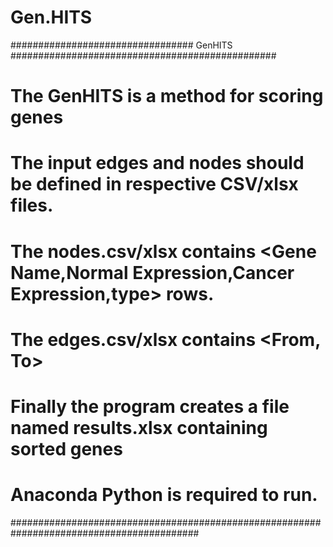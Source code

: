 # Gen.HITS
################################# GenHITS ################################################
# The GenHITS is a method for scoring genes                                              #
# The input edges and nodes should be defined in respective CSV/xlsx files.              #
# The nodes.csv/xlsx contains <Gene Name,Normal Expression,Cancer Expression,type> rows. #
# The edges.csv/xlsx contains <From, To>                                                 #
# Finally the program creates a file named results.xlsx containing sorted genes          #
# Anaconda Python is required to run.                                                    #
##########################################################################################
